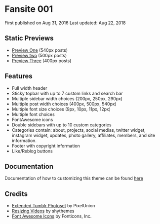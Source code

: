 # Fansite 001

First published on Aug 31, 2016
Last updated: Aug 22, 2018

## Static Previews

* [Preview One](https://shupreviews.tumblr.com/fansite001-540px) (540px posts)
* [Preview two](https://shupreviews.tumblr.com/fansite001-500px) (500px posts)
* [Preview Three](https://shupreviews.tumblr.com/fansite001-400px) (400px posts)

## Features

* Full width header
* Sticky topbar with up to 7 custom links and search bar
* Multiple sidebar width choices (200px, 250px, 290px)
* Multiple post width choices (400px, 500px, 540px)
* Multiple font size choices (9px, 10px, 11px, 12px)
* Multiple font choices
* FontAwesome icons
* Double sidebars with up to 10 custom categories
* Categories contain: about, projects, social medias, twitter widget, instagram widget, updates, photo gallery, affiliates, members, and site information.
* Footer with copyright information
* Like/Reblog buttons

## Documentation

Documentation of how to customizing this theme can be found [here](https://shudesigns.tumblr.com/howto/fansite001)

## Credits

* [Extended Tumblr Photoset](https://github.com/PixelUnion/Extended-Tumblr-Photoset) by PixelUnion
* [Resizing Videos](http://shythemes.tumblr.com/post/134536748863/tutorial-resizing-videos) by shythemes
* [Font Awesome Icons](https://fontawesome.com/v4.7.0/) by Fonticons, Inc.
